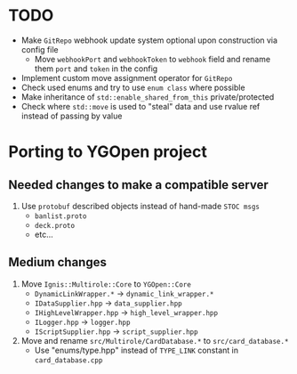 # TODO
* Make `GitRepo` webhook update system optional upon construction via config file
   * Move `webhookPort` and `webhookToken` to `webhook` field and rename them `port` and `token` in the config
* Implement custom move assignment operator for `GitRepo`
* Check used enums and try to use `enum class` where possible
* Make inheritance of `std::enable_shared_from_this` private/protected
* Check where `std::move` is used to "steal" data and use rvalue ref instead of passing by value

# Porting to YGOpen project

## Needed changes to make a compatible server
1. Use `protobuf` described objects instead of hand-made `STOC msgs`
   * `banlist.proto`
   * `deck.proto`
   * etc...

## Medium changes
1. Move `Ignis::Multirole::Core` to `YGOpen::Core`
   * `DynamicLinkWrapper.*` -> `dynamic_link_wrapper.*`
   * `IDataSupplier.hpp` -> `data_supplier.hpp`
   * `IHighLevelWrapper.hpp` -> `high_level_wrapper.hpp`
   * `ILogger.hpp` -> `logger.hpp`
   * `IScriptSupplier.hpp` -> `script_supplier.hpp`
2. Move and rename `src/Multirole/CardDatabase.*` to `src/card_database.*`
   * Use "enums/type.hpp" instead of `TYPE_LINK` constant in `card_database.cpp`
